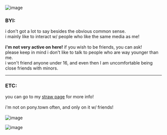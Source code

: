 ![image](https://github.com/user-attachments/assets/894fee49-2c30-4749-924d-7892517114bf)
### **BYI:**<br/>
i don't got a lot to say besides the obvious common sense.<br/>
i mainly like to interact w/ people who like the same media as me!<br/>
\
**i'm not very active on here!** if you wish to be friends, you can ask!<br/>
please keep in mind i don't like to talk to people who are way younger than me.<br/>
i won't friend anyone under 16, and even then I am uncomfortable being close friends with minors.<br/>
***
### **ETC:**<br/>
you can go to my [straw page](https://invdrrrzim.straw.page) for more info!<br/>
\
i'm not on pony.town often, and only on it w/ friends!<br/>
\
![image](https://media4.giphy.com/media/4F0ByPtwUDH5m/200w.gif?cid=6c09b952djo8ljzoikdzphwxy9uvdg81ez6tc7j85bbz36qs&ep=v1_gifs_search&rid=200w.gif&ct=g)

![image](https://github.com/user-attachments/assets/085e33cf-cf7f-4a3c-8592-47b226583936)

